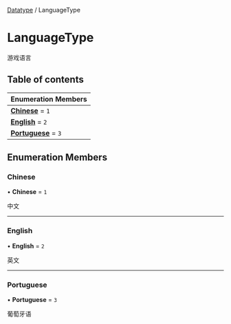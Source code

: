 [Datatype](../groups/Core.Datatype.md) / LanguageType

# LanguageType <Badge type="tip" text="Enumeration" /> <Score text="LanguageType" />

游戏语言

## Table of contents

| Enumeration Members |
| :-----|
| **[Chinese](mw.LanguageType.md#chinese)** = ``1`` <br> |
| **[English](mw.LanguageType.md#english)** = ``2`` <br> |
| **[Portuguese](mw.LanguageType.md#portuguese)** = ``3`` <br> |

## Enumeration Members

### Chinese <Score text="Chinese" /> 

• **Chinese** = ``1``

中文

___

### English <Score text="English" /> 

• **English** = ``2``

英文

___

### Portuguese <Score text="Portuguese" /> 

• **Portuguese** = ``3``

葡萄牙语
